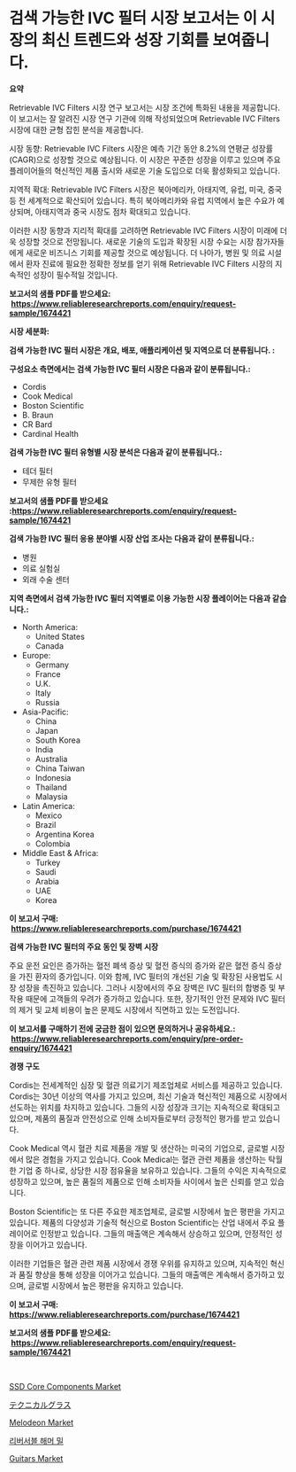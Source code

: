 <p><h1>검색 가능한 IVC 필터 시장 보고서는 이 시장의 최신 트렌드와 성장 기회를 보여줍니다.</h1></p><p><strong>요약</strong></p>
<p><p>Retrievable IVC Filters 시장 연구 보고서는 시장 조건에 특화된 내용을 제공합니다. 이 보고서는 잘 알려진 시장 연구 기관에 의해 작성되었으며 Retrievable IVC Filters 시장에 대한 균형 잡힌 분석을 제공합니다.</p><p>시장 동향: Retrievable IVC Filters 시장은 예측 기간 동안 8.2%의 연평균 성장률(CAGR)으로 성장할 것으로 예상됩니다. 이 시장은 꾸준한 성장을 이루고 있으며 주요 플레이어들의 혁신적인 제품 출시와 새로운 기술 도입으로 더욱 활성화되고 있습니다.</p><p>지역적 확대: Retrievable IVC Filters 시장은 북아메리카, 아태지역, 유럽, 미국, 중국 등 전 세계적으로 확산되어 있습니다. 특히 북아메리카와 유럽 지역에서 높은 수요가 예상되며, 아태지역과 중국 시장도 점차 확대되고 있습니다.</p><p>이러한 시장 동향과 지리적 확대를 고려하면 Retrievable IVC Filters 시장이 미래에 더욱 성장할 것으로 전망됩니다. 새로운 기술의 도입과 확장된 시장 수요는 시장 참가자들에게 새로운 비즈니스 기회를 제공할 것으로 예상됩니다. 더 나아가, 병원 및 의료 시설에서 환자 진료에 필요한 정확한 정보를 얻기 위해 Retrievable IVC Filters 시장의 지속적인 성장이 필수적일 것입니다.</p></p>
<p><strong>보고서의 샘플 PDF를 받으세요: &nbsp;<a href="https://www.reliableresearchreports.com/enquiry/request-sample/1674421">https://www.reliableresearchreports.com/enquiry/request-sample/1674421</a></strong></p>
<p><strong>시장 세분화:</strong></p>
<p><strong> 검색 가능한 IVC 필터 시장은 개요, 배포, 애플리케이션 및 지역으로 더 분류됩니다. :</strong></p>
<p><strong>구성요소 측면에서는 검색 가능한 IVC 필터 시장은 다음과 같이 분류됩니다.:</strong></p>
<p><ul><li>Cordis</li><li>Cook Medical</li><li>Boston Scientific</li><li>B. Braun</li><li>CR Bard</li><li>Cardinal Health</li></ul></p>
<p><strong> 검색 가능한 IVC 필터 유형별 시장 분석은 다음과 같이 분류됩니다.:</strong></p>
<p><ul><li>테더 필터</li><li>무제한 유형 필터</li></ul></p>
<p><strong>보고서의 샘플 PDF를 받으세요 :<a href="https://www.reliableresearchreports.com/enquiry/request-sample/1674421">https://www.reliableresearchreports.com/enquiry/request-sample/1674421</a></strong></p>
<p><strong> 검색 가능한 IVC 필터 응용 분야별 시장 산업 조사는 다음과 같이 분류됩니다.:</strong></p>
<p><ul><li>병원</li><li>의료 실험실</li><li>외래 수술 센터</li></ul></p>
<p><strong>지역 측면에서 검색 가능한 IVC 필터 지역별로 이용 가능한 시장 플레이어는 다음과 같습니다.:</strong></p>
<p><ul>
    <li>
        North America:
        <ul>
            <li>United States</li>
            <li>Canada</li>
        </ul>
    </li>
    <li>
        Europe:
        <ul>
            <li>Germany</li>
            <li>France</li>
            <li>U.K.</li>
            <li>Italy</li>
            <li>Russia</li>
        </ul>
    </li>
    <li>
        Asia-Pacific:
        <ul>
            <li>China</li>
            <li>Japan</li>
            <li>South Korea</li>
            <li>India</li>
            <li>Australia</li>
            <li>China Taiwan</li>
            <li>Indonesia</li>
            <li>Thailand</li>
            <li>Malaysia</li>
        </ul>
    </li>
    <li>
        Latin America:
        <ul>
            <li>Mexico</li>
            <li>Brazil</li>
            <li>Argentina Korea</li>
            <li>Colombia</li>
        </ul>
    </li>
    <li>
        Middle East & Africa:
        <ul>
            <li>Turkey</li>
            <li>Saudi</li>
            <li>Arabia</li>
            <li>UAE</li>
            <li>Korea</li>
        </ul>
    </li>
    </ul></p>
<p><strong>이 보고서 구매: &nbsp;<a href="https://www.reliableresearchreports.com/purchase/1674421">https://www.reliableresearchreports.com/purchase/1674421</a></strong></p>
<p><strong>검색 가능한 IVC 필터의 주요 동인 및 장벽 시장</strong></p>
<p><p>주요 운전 요인은 증가하는 혈전 폐색 증상 및 혈전 증식의 증가와 같은 혈전 증식 증상을 가진 환자의 증가입니다. 이와 함께, IVC 필터의 개선된 기술 및 확장된 사용법도 시장 성장을 촉진하고 있습니다. 그러나 시장에서의 주요 장벽은 IVC 필터의 합병증 및 부작용 때문에 고객들의 우려가 증가하고 있습니다. 또한, 장기적인 안전 문제와 IVC 필터의 제거 및 교체 비용이 높은 문제도 시장에서 직면하고 있는 도전입니다.</p></p>
<p><strong>이 보고서를 구매하기 전에 궁금한 점이 있으면 문의하거나 공유하세요.: &nbsp;<a href="https://www.reliableresearchreports.com/enquiry/pre-order-enquiry/1674421">https://www.reliableresearchreports.com/enquiry/pre-order-enquiry/1674421</a></strong></p>
<p><strong>경쟁 구도</strong></p>
<p><p>Cordis는 전세계적인 심장 및 혈관 의료기기 제조업체로 서비스를 제공하고 있습니다. Cordis는 30년 이상의 역사를 가지고 있으며, 최신 기술과 혁신적인 제품으로 시장에서 선도하는 위치를 차지하고 있습니다. 그들의 시장 성장과 크기는 지속적으로 확대되고 있으며, 제품의 품질과 안전성으로 인해 소비자들로부터 긍정적인 평가를 받고 있습니다.</p><p>Cook Medical 역시 혈관 치료 제품을 개발 및 생산하는 미국의 기업으로, 글로벌 시장에서 많은 경험을 가지고 있습니다. Cook Medical는 혈관 관련 제품을 생산하는 탁월한 기업 중 하나로, 상당한 시장 점유율을 보유하고 있습니다. 그들의 수익은 지속적으로 성장하고 있으며, 높은 품질의 제품으로 인해 소비자들 사이에서 높은 신뢰를 얻고 있습니다.</p><p>Boston Scientific는 또 다른 주요한 제조업체로, 글로벌 시장에서 높은 평판을 가지고 있습니다. 제품의 다양성과 기술적 혁신으로 Boston Scientific는 산업 내에서 주요 플레이어로 인정받고 있습니다. 그들의 매출액은 계속해서 상승하고 있으며, 안정적인 성장을 이어가고 있습니다.</p><p>이러한 기업들은 혈관 관련 제품 시장에서 경쟁 우위를 유지하고 있으며, 지속적인 혁신과 품질 향상을 통해 성장을 이어가고 있습니다. 그들의 매출액은 계속해서 증가하고 있으며, 글로벌 시장에서 높은 평판을 유지하고 있습니다.</p></p>
<p><strong>이 보고서 구매: &nbsp; <a href="https://www.reliableresearchreports.com/purchase/1674421">https://www.reliableresearchreports.com/purchase/1674421</a></strong></p>
<p><strong>보고서의 샘플 PDF를 받으세요: &nbsp;<a href="https://www.reliableresearchreports.com/enquiry/request-sample/1674421">https://www.reliableresearchreports.com/enquiry/request-sample/1674421</a></strong><strong></strong></p>
<p>&nbsp;</p>
<p><p><a href="https://issuu.com/reportprime-2/docs/ssd-core-components-market-size-2030.pptx">SSD Core Components Market</a></p><p><a href="https://github.com/oqoeusbvpadwjs08/Market-Research-Report-List-1/blob/main/60601662678.md">テクニカルグラス</a></p><p><a href="https://github.com/gdfhhhj/Market-Research-Report-List-3/blob/main/melodeon-market.md">Melodeon Market</a></p><p><a href="https://github.com/vs2869dizt0/Market-Research-Report-List-1/blob/main/78515432261.md">리버서블 해머 밀</a></p><p><a href="https://github.com/RichRobinson5/Market-Research-Report-List-4/blob/main/guitars-market.md">Guitars Market</a></p></p>